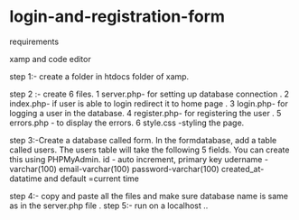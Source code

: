 # login-and-registration-form

requirements 

xamp and code editor 

step 1:- create a folder  in htdocs folder of xamp.

step 2 :- create 6 files.
1 server.php- for setting up database connection .
2 index.php-  if user is able to login redirect it to home page .
3 login.php-  for logging a user in the database.
4 register.php-  for registering the user .
5 errors.php - to display the errors.
6 style.css -styling the page.

step 3:-Create a database called form. In the formdatabase, add a table called users. 
The users table will take the following 5 fields.
You can create this using  PHPMyAdmin.
id  - auto increment, primary key
udername - varchar(100)
email-varchar(100)
password-varchar(100)
created_at-datatime and default =current time

step 4:- copy and paste all the files and make sure database name is same as in the server.php file .
step 5:- run on a localhost ..


